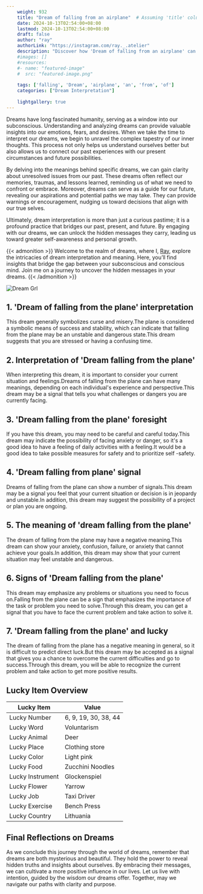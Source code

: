 ```yaml
---
    weight: 932
    title: "Dream of falling from an airplane"  # Assuming 'title' column exists
    date: 2024-10-13T02:54:00+08:00
    lastmod: 2024-10-13T02:54:00+08:00
    draft: false
    author: "ray"
    authorLink: "https://instagram.com/ray._.atelier"
    description: "Discover how 'Dream of falling from an airplane' can interpret your future and uncover its significant meanings in your life."
    #images: []
    #resources:
    #- name: "featured-image"
    #  src: "featured-image.png"
    
    tags: ['falling', 'Dream', 'airplane', 'an', 'from', 'of']
    categories: ["Dream Interpretation"]
    
    lightgallery: true
---
```

    
Dreams have long fascinated humanity, serving as a window into our subconscious. Understanding and analyzing dreams can provide valuable insights into our emotions, fears, and desires. When we take the time to interpret our dreams, we begin to unravel the complex tapestry of our inner thoughts. This process not only helps us understand ourselves better but also allows us to connect our past experiences with our present circumstances and future possibilities.

By delving into the meanings behind specific dreams, we can gain clarity about unresolved issues from our past. These dreams often reflect our memories, traumas, and lessons learned, reminding us of what we need to confront or embrace. Moreover, dreams can serve as a guide for our future, revealing our aspirations and potential paths we may take. They can provide warnings or encouragement, nudging us toward decisions that align with our true selves.

Ultimately, dream interpretation is more than just a curious pastime; it is a profound practice that bridges our past, present, and future. By engaging with our dreams, we can unlock the hidden messages they carry, leading us toward greater self-awareness and personal growth.

{{< admonition >}}
Welcome to the realm of dreams, where I, [Ray](https://instagram.com/ray._.atelier), explore the intricacies of dream interpretation and meaning. Here, you’ll find insights that bridge the gap between your subconscious and conscious mind. Join me on a journey to uncover the hidden messages in your dreams.
{{< /admonition >}}

![Dream Grl](https://cdn.pixabay.com/photo/2017/11/02/03/35/gothic-2910057_1280.jpg "Dream Grl")

## 1. 'Dream of falling from the plane' interpretation
This dream generally symbolizes curse and misery.The plane is considered a symbolic means of success and stability, which can indicate that falling from the plane may be an unstable and dangerous state.This dream suggests that you are stressed or having a confusing time.

## 2. Interpretation of 'Dream falling from the plane'
When interpreting this dream, it is important to consider your current situation and feelings.Dreams of falling from the plane can have many meanings, depending on each individual's experience and perspective.This dream may be a signal that tells you what challenges or dangers you are currently facing.

## 3. 'Dream falling from the plane' foresight
If you have this dream, you may need to be careful and careful today.This dream may indicate the possibility of facing anxiety or danger, so it's a good idea to have a feeling of daily activities with a feeling.It would be a good idea to take possible measures for safety and to prioritize self -safety.

## 4. 'Dream falling from plane' signal
Dreams of falling from the plane can show a number of signals.This dream may be a signal you feel that your current situation or decision is in jeopardy and unstable.In addition, this dream may suggest the possibility of a project or plan you are ongoing.

## 5. The meaning of 'dream falling from the plane'
The dream of falling from the plane may have a negative meaning.This dream can show your anxiety, confusion, failure, or anxiety that cannot achieve your goals.In addition, this dream may show that your current situation may feel unstable and dangerous.

## 6. Signs of 'Dream falling from the plane'
This dream may emphasize any problems or situations you need to focus on.Falling from the plane can be a sign that emphasizes the importance of the task or problem you need to solve.Through this dream, you can get a signal that you have to face the current problem and take action to solve it.

## 7. 'Dream falling from the plane' and lucky
The dream of falling from the plane has a negative meaning in general, so it is difficult to predict direct luck.But this dream may be accepted as a signal that gives you a chance to overcome the current difficulties and go to success.Through this dream, you will be able to recognize the current problem and take action to get more positive results.

## Lucky Item Overview
| Lucky Item          | Value              |
|---------------|--------------------|
| Lucky Number        | 6, 9, 19, 30, 38, 44  |
| Lucky Word          | Voluntarism |
| Lucky Animal        | Deer |
| Lucky Place         | Clothing store     |
| Lucky Color         | Light pink     |
| Lucky Food          | Zucchini Noodles      |
| Lucky Instrument    | Glockenspiel |
| Lucky Flower        | Yarrow    |
| Lucky Job           | Taxi Driver       |
| Lucky Exercise      | Bench Press  |
| Lucky Country       | Lithuania    |


##  Final Reflections on Dreams

As we conclude this journey through the world of dreams, remember that dreams are both mysterious and beautiful. They hold the power to reveal hidden truths and insights about ourselves. By embracing their messages, we can cultivate a more positive influence in our lives. Let us live with intention, guided by the wisdom our dreams offer. Together, may we navigate our paths with clarity and purpose.
